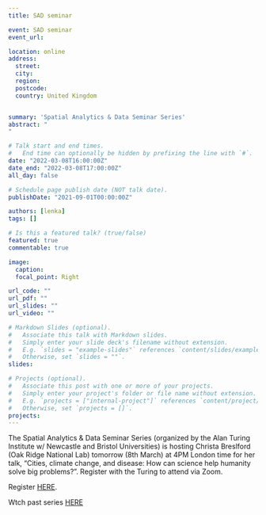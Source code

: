```yaml
---
title: SAD seminar

event: SAD seminar
event_url: 

location: online
address:
  street: 
  city: 
  region: 
  postcode:  
  country: United Kingdom


summary: 'Spatial Analytics & Data Seminar Series'
abstract: "
"

# Talk start and end times.
#   End time can optionally be hidden by prefixing the line with `#`.
date: "2022-03-08T16:00:00Z"
date_end: "2022-03-08T17:00:00Z"
all_day: false

# Schedule page publish date (NOT talk date).
publishDate: "2021-09-01T00:00:00Z"

authors: [lenka]
tags: []

# Is this a featured talk? (true/false)
featured: true
commentable: true

image:
  caption: 
  focal_point: Right

url_code: ""
url_pdf: ""
url_slides: ""
url_video: ""

# Markdown Slides (optional).
#   Associate this talk with Markdown slides.
#   Simply enter your slide deck's filename without extension.
#   E.g. `slides = "example-slides"` references `content/slides/example-slides.md`.
#   Otherwise, set `slides = ""`.
slides:

# Projects (optional).
#   Associate this post with one or more of your projects.
#   Simply enter your project's folder or file name without extension.
#   E.g. `projects = ["internal-project"]` references `content/project/deep-learning/index.md`.
#   Otherwise, set `projects = []`.
projects:
---
```


The Spatial Analytics & Data Seminar Series (organized by the Alan Turing Institute w/ Newcastle and Bristol Universities) is hosting Christa Breslford (Oak Ridge National Lab) tomorrow (8th March) at 4PM London time for her talk, “Cities, climate change, and disease: How can science help humanity solve big problems?”. Register with the Turing to attend via Zoom.  

Register [HERE](https://turing-uk.zoom.us/webinar/register/WN_ap6Z-8YsRsKDbj4pq4xdng).

Wtch past series [HERE](https://www.youtube.com/channel/UCcf3cdwC1c-1w4Oq0J9yNIg)